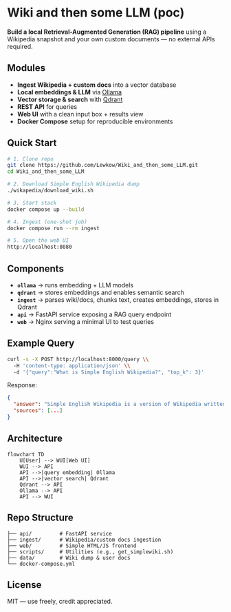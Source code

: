 # Wiki and then some LLM (poc)

**Build a local Retrieval-Augmented Generation (RAG) pipeline** using a Wikipedia snapshot and your own custom documents — no external APIs required.

## Modules 
- **Ingest Wikipedia + custom docs** into a vector database
- **Local embeddings & LLM** via [Ollama](https://ollama.ai)
- **Vector storage & search** with [Qdrant](https://qdrant.tech)
- **REST API** for queries
- **Web UI** with a clean input box + results view
- **Docker Compose** setup for reproducible environments

## Quick Start

```bash
# 1. Clone repo
git clone https://github.com/Lewkow/Wiki_and_then_some_LLM.git
cd Wiki_and_then_some_LLM

# 2. Download Simple English Wikipedia dump
./wikapedia/download_wiki.sh

# 3. Start stack
docker compose up --build

# 4. Ingest (one-shot job)
docker compose run --rm ingest

# 5. Open the web UI
http://localhost:8080
```

## Components
- **`ollama`** → runs embedding + LLM models
- **`qdrant`** → stores embeddings and enables semantic search
- **`ingest`** → parses wiki/docs, chunks text, creates embeddings, stores in Qdrant
- **`api`** → FastAPI service exposing a RAG query endpoint
- **`web`** → Nginx serving a minimal UI to test queries

## Example Query

```bash
curl -s -X POST http://localhost:8000/query \\
  -H 'content-type: application/json' \\
  -d '{"query":"What is Simple English Wikipedia?", "top_k": 3}'
```

Response:
```json
{
  "answer": "Simple English Wikipedia is a version of Wikipedia written in simpler language.",
  "sources": [...]
}
```

## Architecture

```mermaid
flowchart TD
    U[User] --> WUI[Web UI]
    WUI --> API
    API -->|query embedding| Ollama
    API -->|vector search| Qdrant
    Qdrant --> API
    Ollama --> API
    API --> WUI
```

## Repo Structure
```
├── api/         # FastAPI service
├── ingest/      # Wikipedia/custom docs ingestion
├── web/         # Simple HTML/JS frontend
├── scripts/     # Utilities (e.g., get_simplewiki.sh)
├── data/        # Wiki dump & user docs
└── docker-compose.yml
```

## License
MIT — use freely, credit appreciated.
